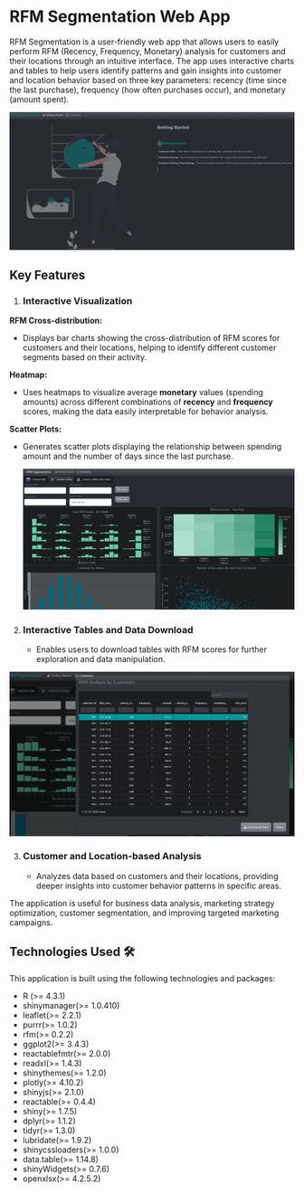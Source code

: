 # RFM Segmentation Web App

RFM Segmentation is a user-friendly web app that allows users to easily perform RFM (Recency, Frequency, Monetary) analysis for customers and their locations through an intuitive interface. The app uses interactive charts and tables to help users identify patterns and gain insights into customer and location behavior based on three key parameters: recency (time since the last purchase), frequency (how often purchases occur), and monetary (amount spent).
     
   ![GettingStarted](https://github.com/machinely79/rfm_segmentation/blob/main/images/getting_started.png)


## Key Features

1. ### Interactive Visualization
   
**RFM Cross-distribution:**
   - Displays bar charts showing the cross-distribution of RFM scores for customers and their locations, helping to identify different customer segments based on their activity.

**Heatmap:**
   - Uses heatmaps to visualize average **monetary** values (spending amounts) across different combinations of **recency** and **frequency** scores, making the data easily interpretable for behavior analysis.

**Scatter Plots:**
   - Generates scatter plots displaying the relationship between spending amount and the number of days since the last purchase.




     ![RFMScoring](https://github.com/machinely79/rfm_segmentation/blob/main/images/customer_scoring.png)



2. ### Interactive Tables and Data Download
   - Enables users to download tables with RFM scores for further exploration and data manipulation.




 ![GetScores](https://github.com/machinely79/rfm_segmentation/blob/main/images/get_data_scores.png)



3. ### Customer and Location-based Analysis
   - Analyzes data based on customers and their locations, providing deeper insights into customer behavior patterns in specific areas.


The application is useful for business data analysis, marketing strategy optimization, customer segmentation, and improving targeted marketing campaigns.



## Technologies Used 🛠️
This application is built using the following technologies and packages:

- R (>= 4.3.1)
- shinymanager(>= 1.0.410)
- leaflet(>= 2.2.1)
- purrr(>= 1.0.2)
- rfm(>= 0.2.2)
- ggplot2(>= 3.4.3)
- reactablefmtr(>= 2.0.0)
- readxl(>= 1.4.3)
- shinythemes(>= 1.2.0)
- plotly(>= 4.10.2)
- shinyjs(>= 2.1.0)
- reactable(>= 0.4.4)
- shiny(>= 1.7.5)
- dplyr(>= 1.1.2)
- tidyr(>= 1.3.0)
- lubridate(>= 1.9.2)
- shinycssloaders(>= 1.0.0)
- data.table(>= 1.14.8)
- shinyWidgets(>= 0.7.6)
- openxlsx(>= 4.2.5.2)
